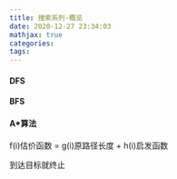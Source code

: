 ```yaml
---
title: 搜索系列-概览
date: 2020-12-27 23:34:03
mathjax: true
categories:
tags: 
---
```



#### DFS

#### BFS

#### A*算法

f(i)估价函数 = g(i)原路径长度 + h(i)启发函数

到达目标就终止

